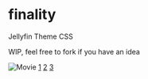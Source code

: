 # finality
Jellyfin Theme CSS

WIP, feel free to fork if you have an idea

![Movie](https://i.imgur.com/ICdw5QW.png)
[1](https://i.imgur.com/nfWWym3.gif)
[2](https://i.imgur.com/qoKEMgq.gif)
[3](https://i.imgur.com/Wgc7IaN.gif)
